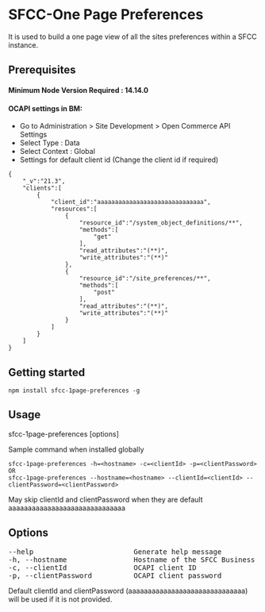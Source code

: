 # SFCC-One Page Preferences

It is used to build a one page view of all the sites preferences within a SFCC instance.

## Prerequisites

#### Minimum Node Version Required : 14.14.0
#### OCAPI settings in BM:
- Go to Administration > Site Development > Open Commerce API Settings
- Select Type : Data
- Select Context : Global
- Settings for default client id (Change the client id if required)
```
{
	"_v":"21.3",
	"clients":[
		{
			"client_id":"aaaaaaaaaaaaaaaaaaaaaaaaaaaaaa",
			"resources":[
				{
					"resource_id":"/system_object_definitions/**",
					"methods":[
						"get"
					],
					"read_attributes":"(**)",
					"write_attributes":"(**)"
				},
				{
					"resource_id":"/site_preferences/**",
					"methods":[
						"post"
					],
					"read_attributes":"(**)",
					"write_attributes":"(**)"
				}
			]
		}
	]
}
```

## Getting started
```
npm install sfcc-1page-preferences -g
```

## Usage
sfcc-1page-preferences [options]

Sample command when installed globally
```
sfcc-1page-preferences -h=<hostname> -c=<clientId> -p=<clientPassword>
OR
sfcc-1page-preferences --hostname=<hostname> --clientId=<clientId> --clientPassword=<clientPassword>
```
May skip clientId and clientPassword when they are default aaaaaaaaaaaaaaaaaaaaaaaaaaaaaa

## Options
<pre>
--help                        Generate help message
-h, --hostname                Hostname of the SFCC Business Manager instance
-c, --clientId                OCAPI client ID
-p, --clientPassword          OCAPI client password
</pre>
Default clientId and clientPassword (aaaaaaaaaaaaaaaaaaaaaaaaaaaaaa) will be used if it is not provided.